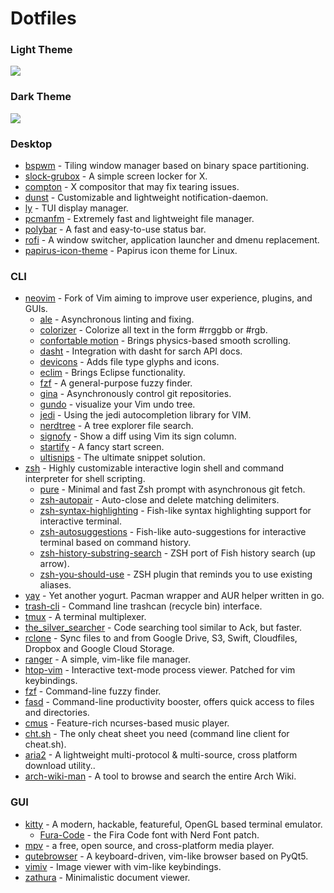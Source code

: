 # Dotfiles

### Light Theme

![](https://i.imgur.com/FXsM9tYg.png)

### Dark Theme

![](https://i.imgur.com/vJclgNog.png)

### Desktop

- [bspwm](https://github.com/baskerville/bspwm) - Tiling window manager based on binary space partitioning.
- [slock-grubox](https://aur.archlinux.org/packages/slock-gruvbox/) - A simple screen locker for X.
- [compton](https://github.com/chjj/compton) - X compositor that may fix tearing issues.
- [dunst](https://github.com/dunst-project/dunst) - Customizable and lightweight notification-daemon.
- [ly](https://github.com/cylgom/ly) - TUI display manager.
- [pcmanfm](https://github.com/lxqt/pcmanfm-qt) - Extremely fast and lightweight file manager.
- [polybar](https://github.com/jaagr/polybar) - A fast and easy-to-use status bar.
- [rofi](https://github.com/DaveDavenport/rofi) - A window switcher, application launcher and dmenu replacement.
- [papirus-icon-theme](https://github.com/PapirusDevelopmentTeam/papirus-icon-theme) - Papirus icon theme for Linux.


### CLI

- [neovim](https://github.com/neovim/neovim) - Fork of Vim aiming to improve user experience, plugins, and GUIs.
	- [ale](https://github.com/w0rp/ale) - Asynchronous linting and fixing.
	- [colorizer](https://github.com/lilydjwg/colorizer) - Colorize all text in the form #rrggbb or #rgb.
	- [confortable motion](https://github.com/yuttie/comfortable-motion.vim) - Brings physics-based smooth scrolling.
	- [dasht](https://github.com/sunaku/vim-dasht) - Integration with dasht for sarch API docs.
	- [devicons](https://github.com/ryanoasis/vim-devicons) - Adds file type glyphs and icons.
	- [eclim](https://github.com/ervandew/eclim) - Brings Eclipse functionality.
	- [fzf](https://github.com/junegunn/fzf.vim) - A general-purpose fuzzy finder.
	- [gina](https://github.com/lambdalisue/gina.vim) - Asynchronously control git repositories.
	- [gundo](https://github.com/sjl/gundo.vim) - visualize your Vim undo tree.
	- [jedi](https://github.com/davidhalter/jedi-vim) - Using the jedi autocompletion library for VIM.
	- [nerdtree](https://github.com/scrooloose/nerdtree) - A tree explorer file search.
	- [signofy](https://github.com/mhinz/vim-signify) - Show a diff using Vim its sign column.
	- [startify](https://github.com/mhinz/vim-startify) - A fancy start screen.
    - [ultisnips](https://github.com/SirVer/ultisnips) - The ultimate snippet solution.
- [zsh](https://github.com/zsh-users/zsh) - Highly customizable interactive login shell and command interpreter for shell scripting.
	- [pure](https://github.com/sindresorhus/pure) - Minimal and fast Zsh prompt with asynchronous git fetch.
	- [zsh-autopair](https://github.com/hlissner/zsh-autopair) - Auto-close and delete matching delimiters.
	- [zsh-syntax-highlighting](https://github.com/zsh-users/zsh-syntax-highlighting) - Fish-like syntax highlighting support for interactive terminal.
	- [zsh-autosuggestions](https://github.com/zsh-users/zsh-autosuggestions) - Fish-like auto-suggestions for interactive terminal based on command history.
	- [zsh-history-substring-search](https://github.com/zsh-users/zsh-history-substring-search) - ZSH port of Fish history search (up arrow).
	- [zsh-you-should-use](https://github.com/MichaelAquilina/zsh-you-should-use) - ZSH plugin that reminds you to use existing aliases.
- [yay](https://github.com/Jguer/yay) - Yet another yogurt. Pacman wrapper and AUR helper written in go.
- [trash-cli](https://github.com/andreafrancia/trash-cli) - Command line trashcan (recycle bin) interface.
- [tmux](https://github.com/tmux/tmux) - A terminal multiplexer.
- [the_silver_searcher](https://github.com/ggreer/the_silver_searcher) - Code searching tool similar to Ack, but faster.
- [rclone](https://github.com/ncw/rclone) - Sync files to and from Google Drive, S3, Swift, Cloudfiles, Dropbox and Google Cloud Storage.
- [ranger](https://github.com/ranger/ranger) - A simple, vim-like file manager.
- [htop-vim](https://github.com/cprussin/htop-vim-solarized) - Interactive text-mode process viewer. Patched for vim keybindings.
- [fzf](https://github.com/junegunn/fzf) - Command-line fuzzy finder.
- [fasd](https://github.com/clvv/fasd) - Command-line productivity booster, offers quick access to files and directories.
- [cmus](https://github.com/cmus/cmus) - Feature-rich ncurses-based music player.
- [cht.sh](https://github.com/chubin/cheat.sh) - The only cheat sheet you need (command line client for cheat.sh).
- [aria2](https://github.com/aria2/aria2) - A lightweight multi-protocol & multi-source, cross platform download utility..
- [arch-wiki-man](https://github.com/greg-js/arch-wiki-man) - A tool to browse and search the entire Arch Wiki.

### GUI


- [kitty](https://github.com/kovidgoyal/kitty) - A modern, hackable, featureful, OpenGL based terminal emulator.
	- [Fura-Code](https://github.com/ryanoasis/nerd-fonts/tree/master/patched-fonts/FiraCode) - the Fira Code font with Nerd Font patch.
- [mpv](https://github.com/mpv-player/mpv) - a free, open source, and cross-platform media player.
- [qutebrowser](https://github.com/qutebrowser/qutebrowser) - A keyboard-driven, vim-like browser based on PyQt5.
- [vimiv](https://github.com/karlch/vimiv) - Image viewer with vim-like keybindings.
- [zathura](https://github.com/pwmt/zathura) - Minimalistic document viewer.
